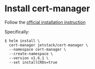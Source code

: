 # Install cert-manager

Follow the [official installation instruction](https://cert-manager.io/docs/installation/#default-static-install)

Specifically:
```
$ helm install \
  cert-manager jetstack/cert-manager \
  --namespace cert-manager \
  --create-namespace \
  --version v1.6.1 \
  --set installCRDs=true
```

